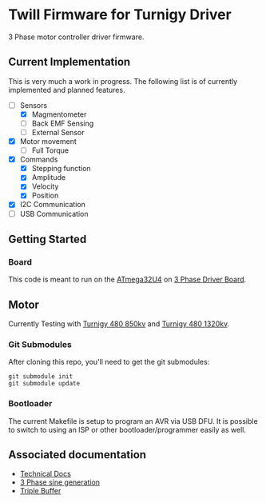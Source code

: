 # Twill Firmware for Turnigy Driver

3 Phase motor controller driver firmware.

## Current Implementation

This is very much a work in progress. The following list is of currently implemented and planned features.

- [ ] Sensors
  - [x] Magmentometer
  - [ ] Back EMF Sensing
  - [ ] External Sensor
- [x] Motor movement
  - [ ] Full Torque
- [x] Commands
  - [x] Stepping function
  - [x] Amplitude
  - [x] Velocity
  - [x] Position
- [x] I2C Communication
- [ ] USB Communication

## Getting Started

### Board

This code is meant to run on the [ATmega32U4](http://www.atmel.com/Images/Atmel-7766-8-bit-AVR-ATmega16U4-32U4_Datasheet.pdf) on [3 Phase Driver Board](https://github.com/cinderblock/3-Phase-Driver).

## Motor

Currently Testing with [Turnigy 480 850kv](http://www.hobbyking.com/hobbyking/store/__19037__Turnigy_Park480_Brushless_Outrunner_850kv.html) and [Turnigy 480 1320kv](http://www.hobbyking.com/hobbyking/store/__19038__Turnigy_Park480_Brushless_Outrunner_1320kv.html).

### Git Submodules

After cloning this repo, you'll need to get the git submodules:

```
git submodule init
git submodule update
```

### Bootloader

The current Makefile is setup to program an AVR via USB DFU. It is possible to switch to using an ISP or other bootloader/programmer easily as well.

## Associated documentation

- [Technical Docs](docs/README.md)
- [3 Phase sine generation](https://docs.google.com/spreadsheets/d/1I45kGhncSQvR4_B_AG72Bqk7MJlNRIvBI-JD9qAgE8U/edit?usp=sharing)
- [Triple Buffer](https://drive.draw.io/#G0Bzw2V8vLyJThV1dJRTZ0dXRsODQ)
